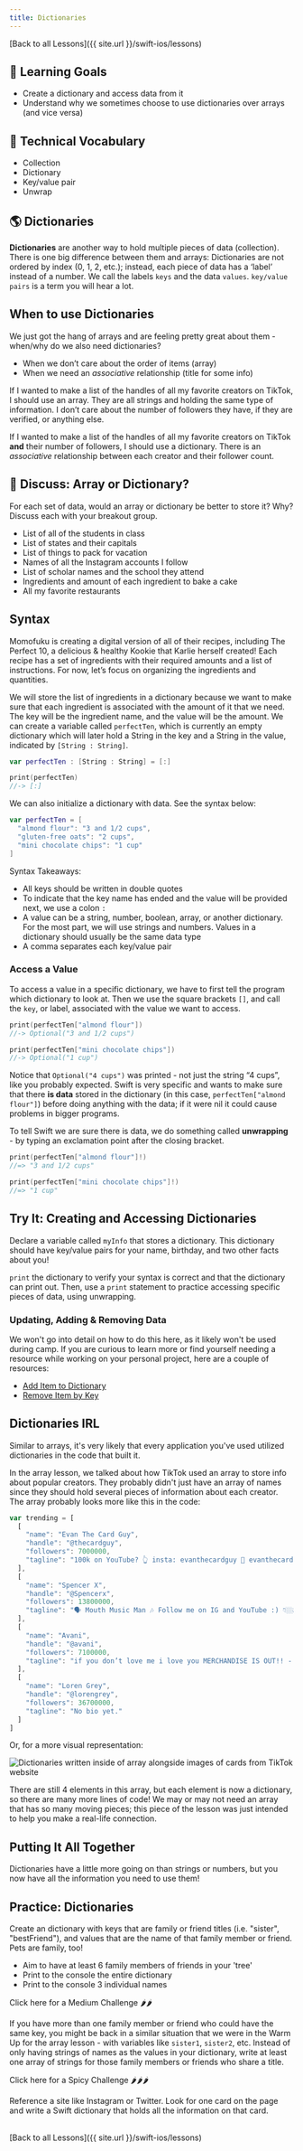```yaml
---
title: Dictionaries
---
```


[Back to all Lessons]({{ site.url }}/swift-ios/lessons)

## 🎯 Learning Goals

* Create a dictionary and access data from it
* Understand why we sometimes choose to use dictionaries over arrays (and vice versa)

## 📗 Technical Vocabulary

- Collection
- Dictionary
- Key/value pair
- Unwrap

## 🌎 Dictionaries

**Dictionaries** are another way to hold multiple pieces of data (collection). There is one big difference between them and arrays: Dictionaries are not ordered by index (0, 1, 2, etc.); instead, each piece of data has a ‘label’ instead of a number. We call the labels `keys` and the data `values`. `key/value pairs` is a term you will hear a lot.

## When to use Dictionaries

We just got the hang of arrays and are feeling pretty great about them - when/why do we also need dictionaries?

- When we don’t care about the order of items (array)
- When we need an _associative_ relationship (title for some info)

If I wanted to make a list of the handles of all my favorite creators on TikTok, I should use an array. They are all strings and holding the same type of information. I don’t care about the number of followers they have, if they are verified, or anything else.

If I wanted to make a list of the handles of all my favorite creators on TikTok **and** their number of followers, I should use a dictionary. There is an _associative_ relationship between each creator and their follower count.

<div class="try-it">
  <h2>🐣 Discuss: Array or Dictionary?</h2>
  <p>For each set of data, would an array or dictionary be better to store it? Why? Discuss each with your breakout group.</p>
  <ul>
    <li>List of all of the students in class</li>
    <li>List of states and their capitals</li>
    <li>List of things to pack for vacation</li>
    <li>Names of all the Instagram accounts I follow</li>
    <li>List of scholar names and the school they attend</li>
    <li>Ingredients and amount of each ingredient to bake a cake</li>
    <li>All my favorite restaurants</li>
  </ul>
</div>

## Syntax

Momofuku is creating a digital version of all of their recipes, including The Perfect 10, a delicious & healthy Kookie that Karlie herself created! Each recipe has a set of ingredients with their required amounts and a list of instructions. For now, let’s focus on organizing the ingredients and quantities.

We will store the list of ingredients in a dictionary because we want to make sure that each ingredient is associated with the amount of it that we need. The key will be the ingredient name, and the value will be the amount. We can create a variable called `perfectTen`, which is currently an empty dictionary which will later hold a String in the key and a String in the value, indicated by `[String : String]`.

```swift
var perfectTen : [String : String] = [:]

print(perfectTen)
//-> [:]
```

We can also initialize a dictionary with data. See the syntax below:

```swift
var perfectTen = [
  "almond flour": "3 and 1/2 cups",
  "gluten-free oats": "2 cups",
  "mini chocolate chips": "1 cup"
]
```

Syntax Takeaways:
- All keys should be written in double quotes
- To indicate that the key name has ended and the value will be provided next, we use a colon `:`
- A value can be a string, number, boolean, array, or another dictionary. For the most part, we will use strings and numbers. Values in a dictionary should usually be the same data type
- A comma separates each key/value pair

### Access a Value

To access a value in a specific dictionary, we have to first tell the program which dictionary to look at. Then we use the square brackets `[]`, and call the `key`, or label, associated with the value we want to access.

```swift
print(perfectTen["almond flour"])
//-> Optional("3 and 1/2 cups")

print(perfectTen["mini chocolate chips"])
//-> Optional("1 cup")
```

Notice that `Optional("4 cups")` was printed - not just the string “4 cups”, like you probably expected. Swift is very specific and wants to make sure that there **is data** stored in the dictionary (in this case, `perfectTen["almond flour"]`) before doing anything with the data; if it were nil it could cause problems in bigger programs.

To tell Swift we are sure there is data, we do something called **unwrapping** - by typing an exclamation point after the closing bracket.

```swift
print(perfectTen["almond flour"]!)
//=> "3 and 1/2 cups"

print(perfectTen["mini chocolate chips"]!)
//=> "1 cup"
```

<div class="try-it">
  <h2>Try It: Creating and Accessing Dictionaries</h2>
  <p>Declare a variable called <code class="try-it-code">myInfo</code> that stores a dictionary. This dictionary should have key/value pairs for your name, birthday, and two other facts about you!</p>
  <p><code class="try-it-code">print</code> the dictionary to verify your syntax is correct and that the dictionary can print out. Then, use a <code class="try-it-code">print</code> statement to practice accessing specific pieces of data, using unwrapping.</p>
</div>

### Updating, Adding & Removing Data

We won't go into detail on how to do this here, as it likely won't be used during camp. If you are curious to learn more or find yourself needing a resource while working on your personal project, here are a couple of resources:
- [Add Item to Dictionary](https://iswift.org/cookbook/add-item-to-dictionary)
- [Remove Item by Key](https://iswift.org/cookbook/remove-item-from-dictionary-with-key)

## Dictionaries IRL

Similar to arrays, it's very likely that every application you've used utilized dictionaries in the code that built it.

In the array lesson, we talked about how TikTok used an array to store info about popular creators. They probably didn't just have an array of names since they should hold several pieces of information about each creator. The array probably looks more like this in the code:

```js
var trending = [
  [
    "name": "Evan The Card Guy",
    "handle": "@thecardguy",
    "followers": 7000000,
    "tagline": "100k on YouTube? 👆 insta: evanthecardguy 📧 evanthecardguy@gmail.com"
  ],
  [
    "name": "Spencer X",
    "handle": "@Spencerx",
    "followers": 13800000,
    "tagline": "🗣 Mouth Music Man 🎶 Follow me on IG and YouTube :) 👇🏼👆🏼"
  ],
  [
    "name": "Avani",
    "handle": "@avani",
    "followers": 7100000,
    "tagline": "if you don’t love me i love you MERCHANDISE IS OUT!! - FANJOY.CO/AVANI"
  ],
  [
    "name": "Loren Grey",
    "handle": "@lorengrey",
    "followers": 36700000,
    "tagline": "No bio yet."
  ]
]
```

Or, for a more visual representation:

<img src="./assets/tiktok-array-of-dictionaries.png" alt="Dictionaries written inside of array alongside images of cards from TikTok website">

There are still 4 elements in this array, but each element is now a dictionary, so there are many more lines of code! We may or may not need an array that has so many moving pieces; this piece of the lesson was just intended to help you make a real-life connection.

## Putting It All Together

Dictionaries have a little more going on than strings or numbers, but you now have all the information you need to use them!

<div class="practice">
  <h2>Practice: Dictionaries</h2>
  <p>Create an dictionary with keys that are family or friend titles (i.e. "sister", "bestFriend"), and values that are the name of that family member or friend. Pets are family, too!</p>
  <ul>
    <li>Aim to have at least 6 family members of friends in your 'tree'</li>
    <li>Print to the console the entire dictionary</li>
    <li>Print to the console 3 individual names</li>
  </ul>

  <div class="challenge-container medium-heat">
    <p class="spicy-click">Click here for a Medium Challenge 🌶🌶</p>
    <div class="spicy-toggle">        
      <p>If you have more than one family member or friend who could have the same key, you might be back in a similar situation that we were in the Warm Up for the array lesson - with variables like <code class="medium-code">sister1</code>, <code class="medium-code">sister2</code>, etc. Instead of only having strings of names as the values in your dictionary, write at least one array of strings for those family members or friends who share a title.</p>
    </div>
  </div>

  <div class="challenge-container spicy-heat">
    <p class="spicy-click">Click here for a Spicy Challenge 🌶🌶🌶</p>
    <div class="spicy-toggle">        
      <p>Reference a site like Instagram or Twitter. Look for one card on the page and write a Swift dictionary that holds all the information on that card.</p>
    </div>
  </div>

</div>

<br>
[Back to all Lessons]({{ site.url }}/swift-ios/lessons)
